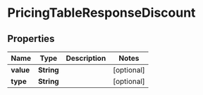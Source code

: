 

# PricingTableResponseDiscount


## Properties

Name | Type | Description | Notes
------------ | ------------- | ------------- | -------------
**value** | **String** |  |  [optional]
**type** | **String** |  |  [optional]




